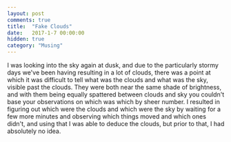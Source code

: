 ```yaml
---
layout: post
comments: true
title:  "Fake Clouds"
date:   2017-1-7 00:00:00
hidden: true
category: "Musing"
---
```


I was looking into the sky again at dusk, and due to the particularly stormy days we've been having resulting in a lot of clouds, there was a point at which it was difficult to tell what was the clouds and what was the sky, visible past the clouds. They were both near the same shade of brightness, and with them being equally spattered between clouds and sky you couldn't base your observations on which was which by sheer number. I resulted in figuring out which were the clouds and which were the sky by waiting for a few more minutes and observing which things moved and which ones didn't, and using that I was able to deduce the clouds, but prior to that, I had absolutely no idea.
